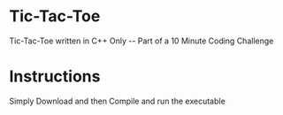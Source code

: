# Tic-Tac-Toe
Tic-Tac-Toe written in C++ Only -- Part of a 10 Minute Coding Challenge

# Instructions
Simply Download and then Compile and run the executable
